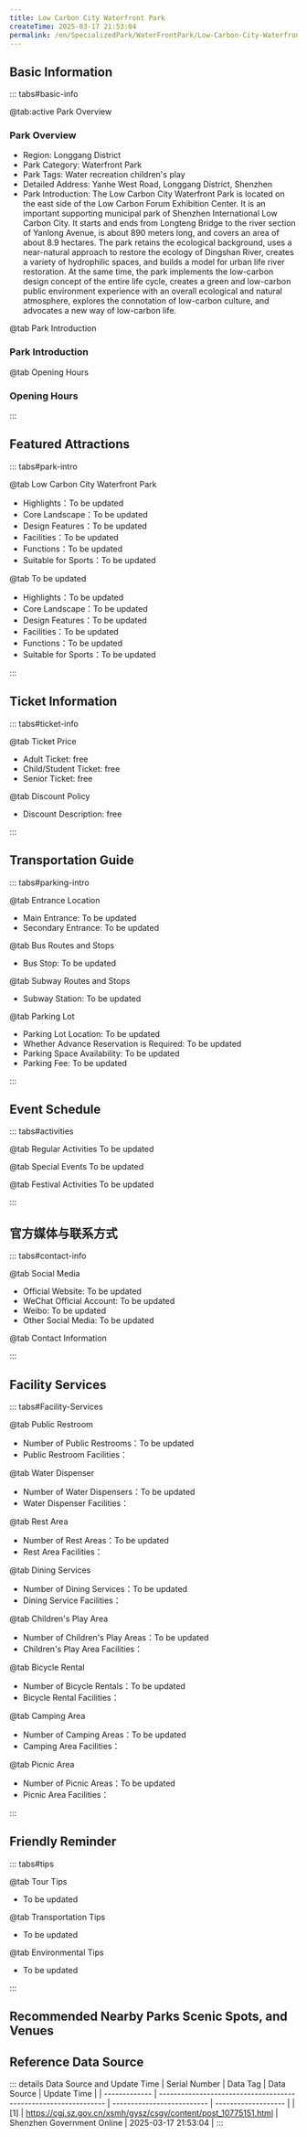 ```yaml
---
title: Low Carbon City Waterfront Park
createTime: 2025-03-17 21:53:04
permalink: /en/SpecializedPark/WaterFrontPark/Low-Carbon-City-Waterfront-Park/
---
```



<script setup>
import ImageSwiper from '/.vuepress/theme/components/ImageSwiper.vue'
// 轮播图数据
const swiperItems = [
    {
                link: 'https://cgj.sz.gov.cn/img/4/4005/4005923/10775151.jpg',
                title: 'Low Carbon City Waterfront Park',
                description: '',
                author: 'Shenzhen Government Online',
                date: '2025/03/17'
                },
  {
                link: 'https://cgj.sz.gov.cn/img/4/4005/4005923/10775151.jpg',
                title: 'Low Carbon City Waterfront Park',
                description: '',
                author: 'Shenzhen Government Online',
                date: '2025/03/17'
                }
]
// 配置项
const swiperConfig = {
  height: 500,
  showInfo: true
}
</script>
<!-- 轮播图组件 -->
<ImageSwiper :items="swiperItems" :config="swiperConfig" />



## Basic Information

::: tabs#basic-info

@tab:active Park Overview
### Park Overview
- Region: Longgang District
- Park Category: Waterfront Park
- Park Tags: Water recreation children's play
- Detailed Address: Yanhe West Road, Longgang District, Shenzhen
- Park Introduction: The Low Carbon City Waterfront Park is located on the east side of the Low Carbon Forum Exhibition Center. It is an important supporting municipal park of Shenzhen International Low Carbon City. It starts and ends from Longteng Bridge to the river section of Yanlong Avenue, is about 890 meters long, and covers an area of about 8.9 hectares. The park retains the ecological background, uses a near-natural approach to restore the ecology of Dingshan River, creates a variety of hydrophilic spaces, and builds a model for urban life river restoration. At the same time, the park implements the low-carbon design concept of the entire life cycle, creates a green and low-carbon public environment experience with an overall ecological and natural atmosphere, explores the connotation of low-carbon culture, and advocates a new way of low-carbon life.

@tab Park Introduction
### Park Introduction
@tab Opening Hours
### Opening Hours


:::

## Featured Attractions

::: tabs#park-intro

@tab Low Carbon City Waterfront Park
<ImageCard
image="https://cgj.sz.gov.cn/images/index20230710_1.png"
    title="Low Carbon City Waterfront Park"
    description="The park preserves the ecological background of Dingshan River and adheres to the low-carbon design concept. It has built landscapes such as 'resting steps','water stepping stones','thick autumn fir forest' and 'beautiful flower fields' along the river. There are viewing platforms and landscape bridges in the southern part of the park. Visitors can take a rest here and enjoy an ecological picture of clear water, green banks, and harmonious coexistence between man and nature. "
    date=""
    author="Shenzhen Government Online"
/>


- Highlights：To be updated
- Core Landscape：To be updated
- Design Features：To be updated
- Facilities：To be updated
- Functions：To be updated
- Suitable for Sports：To be updated

@tab To be updated
<ImageCard
image="https://cgj.sz.gov.cn/images/index20230710_1.png"
    title="Low Carbon City Waterfront Park"
    description="The park preserves the ecological background of Dingshan River and adheres to the low-carbon design concept. It has built landscapes such as 'resting steps','water stepping stones','thick autumn fir forest' and 'beautiful flower fields' along the river. There are viewing platforms and landscape bridges in the southern part of the park. Visitors can take a rest here and enjoy an ecological picture of clear water, green banks, and harmonious coexistence between man and nature. "
    date=""
    author="Shenzhen Government Online"
/>


- Highlights：To be updated
- Core Landscape：To be updated
- Design Features：To be updated
- Facilities：To be updated
- Functions：To be updated
- Suitable for Sports：To be updated

:::

## Ticket Information

::: tabs#ticket-info

@tab Ticket Price
- Adult Ticket: free
- Child/Student Ticket: free
- Senior Ticket: free

@tab Discount Policy
- Discount Description: free

:::

## Transportation Guide

::: tabs#parking-intro

@tab Entrance Location
- Main Entrance: To be updated
- Secondary Entrance: To be updated

@tab Bus Routes and Stops
- Bus Stop: To be updated

@tab Subway Routes and Stops
- Subway Station: To be updated

@tab Parking Lot
- Parking Lot Location: To be updated
- Whether Advance Reservation is Required: To be updated
- Parking Space Availability: To be updated
- Parking Fee: To be updated

:::

## Event Schedule

::: tabs#activities

@tab Regular Activities
To be updated

@tab Special Events
To be updated

@tab Festival Activities
To be updated

:::

## 官方媒体与联系方式

::: tabs#contact-info

@tab Social Media
- Official Website: To be updated
- WeChat Official Account: To be updated
- Weibo: To be updated
- Other Social Media: To be updated

@tab Contact Information

:::

## Facility Services

::: tabs#Facility-Services

@tab Public Restroom
- Number of Public Restrooms：To be updated
- Public Restroom Facilities：

@tab Water Dispenser
- Number of Water Dispensers：To be updated
- Water Dispenser Facilities：

@tab Rest Area
- Number of Rest Areas：To be updated
- Rest Area Facilities：

@tab Dining Services
- Number of Dining Services：To be updated
- Dining Service Facilities：

@tab Children's Play Area
- Number of Children's Play Areas：To be updated
- Children's Play Area Facilities：

@tab Bicycle Rental
- Number of Bicycle Rentals：To be updated
- Bicycle Rental Facilities：

@tab Camping Area
- Number of Camping Areas：To be updated
- Camping Area Facilities：

@tab Picnic Area
- Number of Picnic Areas：To be updated
- Picnic Area Facilities：

:::

## Friendly Reminder

::: tabs#tips

@tab Tour Tips
- To be updated

@tab Transportation Tips
- To be updated

@tab Environmental Tips
- To be updated

:::

## Recommended Nearby Parks Scenic Spots, and Venues

<CardGrid>
  <ImageCard
        image="https://cgj.sz.gov.cn/img/4/4005/4005926/10775157.jpg"
        title="Zhangbei Country Park"
        description="Shenzhen Zhangbei Country Park is located on Baohe Road, Longcheng Street, Longgang District, about 1 km away from Longgang Central City, with a total land area"
        href="/en/LandscapeLeisureGreenSpace/CountryPark/Zhangbei Country Park"
        author="Shenzhen Government Online"
        date="2025/01/02"
      />
      <ImageCard
        image="https://cgj.sz.gov.cn/img/4/4005/4005926/10775157.jpg"
        title="Zhangbei Country Park"
        description="Shenzhen Zhangbei Country Park is located on Baohe Road, Longcheng Street, Longgang District, about 1 km away from Longgang Central City, with a total land area"
        href="/en/LandscapeLeisureGreenSpace/CountryPark/Zhangbei Country Park"
        author="Shenzhen Government Online"
        date="2025/01/02"
      />
    </CardGrid>


## Reference Data Source

::: details Data Source and Update Time
| Serial Number | Data Tag                                                        | Data Source                | Update Time         |
| ------------- | --------------------------------------------------------------- | -------------------------- | ------------------- |
| [1]           | https://cgj.sz.gov.cn/xsmh/gysz/csgy/content/post_10775151.html | Shenzhen Government Online | 2025-03-17 21:53:04 |
:::

